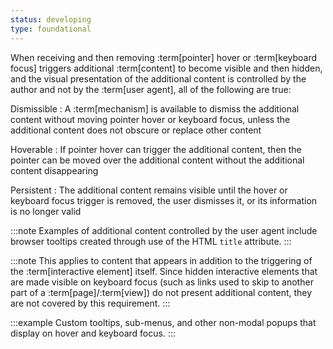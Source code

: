 ```yaml
---
status: developing
type: foundational
---
```


When receiving and then removing :term[pointer] hover or :term[keyboard focus] triggers additional :term[content] to become visible and then hidden, and the visual presentation of the additional content is controlled by the author and not by the :term[user agent], all of the following are true:

Dismissible
:  A :term[mechanism] is available to dismiss the additional content without moving pointer hover or keyboard focus, unless the additional content does not obscure or replace other content

Hoverable
: If pointer hover can trigger the additional content, then the pointer can be moved over the additional content without the additional content disappearing

Persistent
: The additional content remains visible until the hover or keyboard focus trigger is removed, the user dismisses it, or its information is no longer valid

:::note
Examples of additional content controlled by the user agent include browser tooltips created through use of the HTML <code class="language-html">title</code> attribute.
:::

:::note
This applies to content that appears in addition to the triggering of the :term[interactive element] itself. Since hidden interactive elements that are made visible on keyboard focus (such as links used to skip to another part of a :term[page]/:term[view]) do not present additional content, they are not covered by this requirement.
:::

:::example
Custom tooltips, sub-menus, and other non-modal popups that display on hover and keyboard focus.
:::
